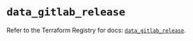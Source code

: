 # `data_gitlab_release`

Refer to the Terraform Registry for docs: [`data_gitlab_release`](https://registry.terraform.io/providers/gitlabhq/gitlab/17.4.0/docs/data-sources/release).
